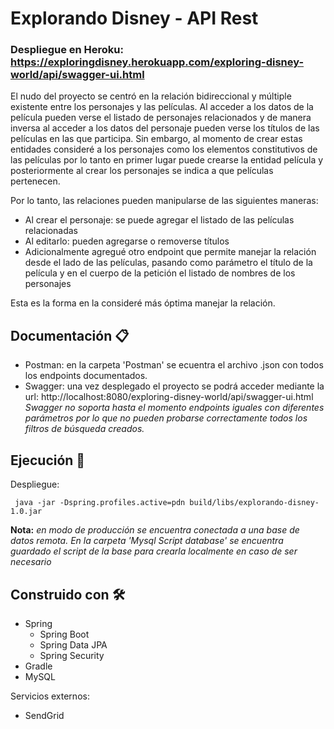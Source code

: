 # Explorando Disney - API Rest

### Despliegue en Heroku: https://exploringdisney.herokuapp.com/exploring-disney-world/api/swagger-ui.html

El nudo del proyecto se centró en la relación bidireccional y múltiple existente entre los personajes y las películas.
Al acceder a los datos de la película pueden verse el listado de personajes relacionados y de manera inversa al acceder a los datos del personaje pueden verse los títulos de las películas en las que participa.
Sin embargo, al momento de crear estas entidades consideré a los personajes como los elementos constitutivos de las películas por lo tanto en primer lugar puede crearse la entidad película y posteriormente al crear los personajes se indica a que películas pertenecen.

Por lo tanto, las relaciones pueden manipularse de las siguientes maneras:

* Al crear el personaje: se puede agregar el listado de las películas relacionadas
* Al editarlo: pueden agregarse o removerse títulos
* Adicionalmente agregué otro endpoint que permite manejar la relación desde el lado de las películas, pasando como parámetro el título de la película y en el cuerpo de la petición el listado de nombres de los personajes

Esta es la forma en la consideré más óptima manejar la relación.

## Documentación 📋

* Postman: en la carpeta 'Postman' se ecuentra el archivo .json con todos los endpoints documentados.
* Swagger: una vez desplegado el proyecto se podrá acceder mediante la url: http://localhost:8080/exploring-disney-world/api/swagger-ui.html <br>
  *Swagger no soporta hasta el momento endpoints iguales con diferentes parámetros por lo que no pueden probarse correctamente todos los filtros de búsqueda creados.*

## Ejecución 🔧

Despliegue:

     java -jar -Dspring.profiles.active=pdn build/libs/explorando-disney-1.0.jar

**Nota:** *en modo de producción se encuentra conectada a una base de datos remota.*
*En la carpeta 'Mysql Script database' se encuentra guardado el script de la base para crearla localmente en caso de ser necesario*
> 
## Construido con 🛠️

* Spring
  * Spring Boot
  * Spring Data JPA
  * Spring Security
* Gradle
* MySQL

Servicios externos:

* SendGrid
